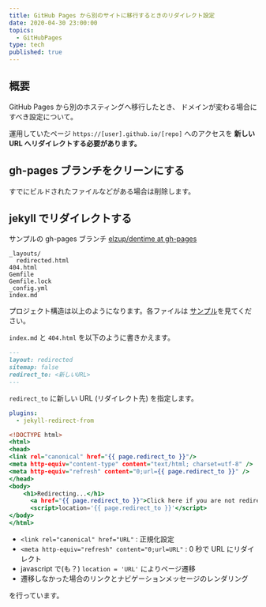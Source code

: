 ```yaml
---
title: GitHub Pages から別のサイトに移行するときのリダイレクト設定
date: 2020-04-30 23:00:00
topics:
  - GitHubPages
type: tech
published: true
---
```


## 概要

GitHub Pages から別のホスティングへ移行したとき、
ドメインが変わる場合にすべき設定について。

運用していたページ `https://[user].github.io/[repo]` へのアクセスを **新しい URL へリダイレクトする必要があります。**

## gh-pages ブランチをクリーンにする

すでにビルドされたファイルなどがある場合は削除します。

## jekyll でリダイレクトする

サンプルの gh-pages ブランチ
[elzup/dentime at gh\-pages](https://github.com/elzup/dentime/tree/gh-pages)

```
_layouts/
  redirected.html
404.html
Gemfile
Gemfile.lock
_config.yml
index.md
```

プロジェクト構造は以上のようになります。各ファイルは [サンプル](https://github.com/elzup/dentime/tree/gh-pages)を見てください。

`index.md` と `404.html` を以下のように書きかえます。

```md
---
layout: redirected
sitemap: false
redirect_to: <新しいURL>
---
```

`redirect_to` に新しい URL (リダイレクト先) を指定します。

```yml:title=_config.yml
plugins:
  - jekyll-redirect-from
```

```html:title=_layouts/redirected.html
<!DOCTYPE html>
<html>
<head>
<link rel="canonical" href="{{ page.redirect_to }}"/>
<meta http-equiv="content-type" content="text/html; charset=utf-8" />
<meta http-equiv="refresh" content="0;url={{ page.redirect_to }}" />
</head>
<body>
    <h1>Redirecting...</h1>
      <a href="{{ page.redirect_to }}">Click here if you are not redirected.<a>
      <script>location='{{ page.redirect_to }}'</script>
</body>
</html>
```

- `<link rel="canonical" href="URL"` : 正規化設定
- `<meta http-equiv="refresh" content="0;url=URL"` : 0 秒で URL にリダイレクト
- javascript で(も？) `location = 'URL'` によりページ遷移
- 遷移しなかった場合のリンクとナビゲーションメッセージのレンダリング

を行っています。
